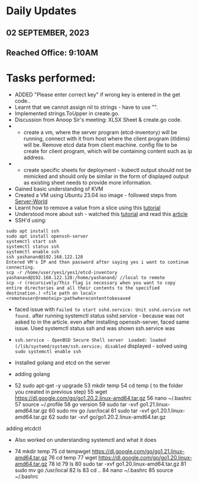# Daily Updates
## 02 SEPTEMBER, 2023
## Reached Office: 9:10AM

# Tasks performed:
- ADDED "Please enter correct key" if wrong key is entered in the get code..
- Learnt that we cannot assign nil to strings - have to use "".
- Implemented strings.ToUpper in create.go.
- Discussion from Anoop Sir's meeting: XLSX Sheet & create.go code.
- - create a vm, where the server program (etcd-inventory) will be running, connect with it from host where the client program (itldims) will be. Remove etcd data from client machine. config file to be create for client program, which will be containing content such as ip address. 
- - create specific sheets for deployment - kubectl output should not be mimicked and should only be similar in the form of displayed output as existing sheet needs to provide more information.
- Gained basic understanding of KVM
- Created a VM using Ubuntu 23.04 iso image - followed steps from [Server-World](https://www.server-world.info/en/note?os=Ubuntu_23.04&p=kvm&f=1)
- Learnt how to remove a value from a slice using this [tutorial](https://www.youtube.com/watch?v=931nR5TGCAk&list=PLRAV69dS1uWQGDQoBYMZWKjzuhCaOnBpa&index=15&pp=iAQB)
- Understood more about ssh - watched this [tutorial](https://www.youtube.com/watch?v=qWKK_PNHnnA&pp=ygULd2hhdCBpcyBzc2g%3D) and read this [article](https://fostips.com/enable-ssh-ubuntu-21-04/)
- SSH'd using:
```
sudo apt install ssh
sudo apt install openssh-server
systemctl start ssh
systemctl status ssh
systemctl enable ssh
ssh yashanand@192.168.122.128
Entered VM's IP and then password after saying yes i want to continue connecting.
scp -r /home/user/yes1/yes1/etcd-inventory yashanand@192.168.122.128:/home/yashanand/ //local to remote
scp -r (recursively/This flag is necessary when you want to copy entire directories and all their contents to the specified destination.) <file path on local> <remoteuser@remoteip>:pathwherecontenttobesaved
```
- faced issue with `Failed to start sshd.service: Unit sshd.service not found.` after running systemctl status sshd.service - because was not asked to in the article. even after installing openssh-server, faced same issue. Used systemctl status ssh and was shown ssh.service was
- `ssh.service - OpenBSD Secure Shell server  Loaded: loaded (/lib/systemd/system/ssh.service; disabled` displayed - solved using `sudo systemctl enable ssh`

- installed golang and etcd on the server
- adding golang
-   52  sudo apt-get -y upgrade
   53  mkdir temp
   54  cd temp ( to the folder you created in previous step)
   55  wget https://dl.google.com/go/go1.20.2.linux-amd64.tar.gz
   56  nano ~/.bashrc
   57  source ~/.profile
   58  go version
   59  sudo tar -xvf go1.21.linux-amd64.tar.gz
   60  sudo mv go /usr/local
   61  sudo tar -xvf go1.20.1.linux-amd64.tar.gz
   62  sudo tar -xvf go/go1.20.2.linux-amd64.tar.gz


  adding etcdctl
- Also worked on understanding systemctl and what it does

-   74  mkdir temp
   75  cd tempwget https://dl.google.com/go/go1.21.linux-amd64.tar.gz
   76  cd temp
   77  wget https://dl.google.com/go/go1.20.linux-amd64.tar.gz
   78  ld
   79  ls
   80  sudo tar -xvf go1.20.linux-amd64.tar.gz
   81  sudo mv go /usr/local
   82  ls
   83  cd ..
   84  nano ~/.bashrc
   85  source ~/.bashrc



